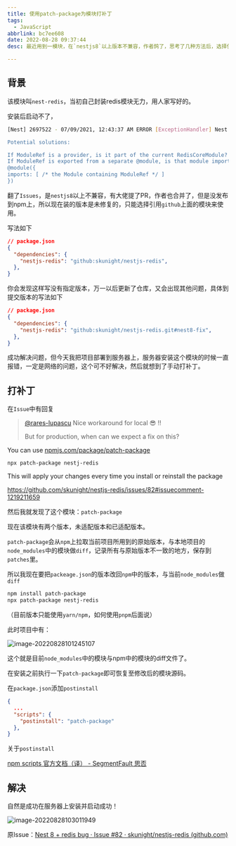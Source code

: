 ```yaml
---
title: 使用patch-package为模块打补丁
tags:
  - JavaScript
abbrlink: bc7ee608
date: 2022-08-28 09:37:44
desc: 最近用到一模块，在`nestjs8`以上版本不兼容，作者鸽了，思考了几种方法后，选择使用打补丁工具适配。

---
```





## 背景

该模块叫`nest-redis`，当初自己封装redis模块无力，用人家写好的。

安装后启动不了，

```bash
[Nest] 2697522 - 07/09/2021, 12:43:37 AM ERROR [ExceptionHandler] Nest can't resolve dependencies of the RedisCoreModule (Symbol(REDIS_MODULE_OPTIONS), ?). Please make sure that the argument ModuleRef at index [1] is available in the RedisCoreModule context.

Potential solutions:

If ModuleRef is a provider, is it part of the current RedisCoreModule?
If ModuleRef is exported from a separate @module, is that module imported within RedisCoreModule?
@module({
imports: [ /* the Module containing ModuleRef */ ]
})
```

翻了`Issues`，是`nestjs8`以上不兼容，有大佬提了PR，作者也合并了，但是没发布到npm上，所以现在装的版本是未修复的，只能选择引用`github`上面的模块来使用。

写法如下

```json
// package.json
{
  "dependencies": {
    "nestjs-redis": "github:skunight/nestjs-redis",
  },
}
```

你会发现这样写没有指定版本，万一以后更新了仓库，又会出现其他问题，具体到提交版本的写法如下

```json
// package.json
{
  "dependencies": {
    "nestjs-redis": "github:skunight/nestjs-redis.git#nest8-fix",
  },
}
```

成功解决问题，但今天我把项目部署到服务器上，服务器安装这个模块的时候一直报错，一定是网络的问题，这个可不好解决，然后就想到了手动打补丁。

## 打补丁

在`Issue`中有回复

> [@rares-lupascu](https://github.com/rares-lupascu) Nice workaround for local 😎 !!
>
> But for production, when can we expect a fix on this?

You can use [npmjs.com/package/patch-package](https://www.npmjs.com/package/patch-package)

```
npx patch-package nestj-redis
```

This will apply your changes every time you install or reinstall the package

https://github.com/skunight/nestjs-redis/issues/82#issuecomment-1219211659

然后我就发现了这个模块：`patch-package`

现在该模块有两个版本，未适配版本和已适配版本。

`patch-package`会从`npm`上拉取当前项目所用到的原始版本，与本地项目的`node_modules`中的模块做`diff`，记录所有与原始版本不一致的地方，保存到`patches`里。

所以我现在要把`packeage.json`的版本改回`npm`中的版本，与当前`node_modules`做`diff`

```bash
npm install patch-package
npx patch-package nestj-redis
```

（目前版本只能使用`yarn/npm`，如何使用`pnpm`后面说）

此时项目中有：

![image-20220828101245107](使用patch-package为模块打补丁/image-20220828101245107.png)

这个就是目前`node_modules`中的模块与npm中的模块的diff文件了。

在安装之前执行一下`patch-package`即可恢复至修改后的模块源码。

在`package.json`添加`postinstall`

```json
{
  ...
  "scripts": {
    "postinstall": "patch-package"
  },
}
```

关于`postinstall`

[npm scripts 官方文档（译） - SegmentFault 思否](https://segmentfault.com/a/1190000008832423)



## 解决

自然是成功在服务器上安装并启动成功！

![image-20220828103011949](使用patch-package为模块打补丁/image-20220828103011949.png)



原Issue：[Nest 8 + redis bug · Issue #82 · skunight/nestjs-redis (github.com)](https://github.com/skunight/nestjs-redis/issues/82)

